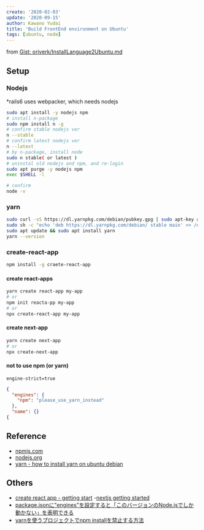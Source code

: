 ```yaml
---
create: '2020-02-03'
update: '2020-09-15'
author: Kawano Yudai
title: 'Build FrontEnd environment on Ubuntu'
tags: [ubuntu, node]
---
```


from [Gist: oriverk/InstallLanguage2Ubuntu.md](https://gist.github.com/oriverk/5d0352c7ca673883d9326e5ce0fb2ae1)

## Setup
### Nodejs
*rails6 uses webpacker, which needs nodejs

```sh
sudo apt install -y nodejs npm
# install n-package
sudo npm install n -g
# confirm stable nodejs ver
n --stable
# confirm latest nodejs ver
n --latest
# by n-package, install node
sudo n stable( or latest )
# uninstal old nodejs and npm, and re-login
sudo apt purge -y nodejs npm
exec $SHELL -l

# confirm
node -v
```

### yarn
```sh
sudo curl -sS https://dl.yarnpkg.com/debian/pubkey.gpg | sudo apt-key add -
sudo sh -c "echo 'deb https://dl.yarnpkg.com/debian/ stable main' >> /etc/apt/sources.list"
sudo apt update && sudo apt install yarn
yarn --version
```

### create-react-app
```sh
npm install -g craete-react-app
```

#### create react-apps
```sh
yarn create react-app my-app
# or
npm init reacta-pp my-app
# or
npx create-react-app my-app
```

#### create next-app
```sh
yarn create next-app
# or
npx create-next-app
```

#### not to use npm (or yarn)
```.npmrc
engine-strict=true
```

```json
{
  "engines": {
    "npm": "please_use_yarn_instead"
  },
  "name": {}
{
```

## Reference
- [npmjs.com](https://www.npmjs.com/)
- [nodejs.org](https://nodejs.org/ja/)
- [yarn - how to install yarn on ubuntu debian](https://classic.yarnpkg.com/ja/docs/install#debian-stable)

## Others
- [create react app - getting start](https://create-react-app.dev/docs/getting-started)
-[nextjs getting started](https://nextjs.org/docs/getting-started)
- [package.jsonに"engines"を設定すると「このバージョンのNode.jsでしか動かない」を表明できる](https://qiita.com/suin/items/994458418c737cc9c3e8)
- [yarnを使うプロジェクトでnpm installを禁止する方法](https://qiita.com/suin/items/a7bf214f48eb9b2d9afc)

